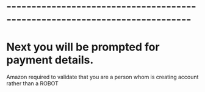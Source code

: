 # ---------------------------------------------------------------------------
# Next you will be prompted for payment details.

Amazon required to validate that you are a person whom is creating account rather than a ROBOT